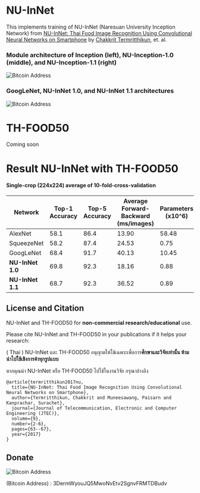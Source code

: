 # NU-InNet

This implements training of NU-InNet (Naresuan University Inception Network) from [NU-InNet: Thai Food Image Recognition Using Convolutional Neural Networks on Smartphone](http://journal.utem.edu.my/index.php/jtec/article/download/2436/1521) by [Chakkrit Termritthikun](https://chakkritte.github.io/cv/), et. al.



### Module architecture of Inception (left), NU-Inception-1.0 (middle), and NU-Inception-1.1 (right)
![Bitcoin Address](https://raw.githubusercontent.com/chakkritte/NU-InNet/master/images/NU.png)

### GoogLeNet, NU-InNet 1.0, and NU-InNet 1.1 architectures
![Bitcoin Address](https://raw.githubusercontent.com/chakkritte/NU-InNet/master/images/NU1.png)


# TH-FOOD50
Coming soon

# Result NU-InNet with TH-FOOD50

#### Single-crop (224x224) average of 10-fold-cross-validation

| Network       | Top-1 Accuracy | Top-5 Accuracy | Average Forward-Backward (ms/images) | Parameters (x10^6) |
| --------      | --------       | --------       | --------                 | --------   |
| AlexNet       | 58.1           | 86.4           | 13.90                     | 58.48       |
| SqueezeNet    | 58.2           | 87.4           | 24.53                     | 0.75       |
| GoogLeNet     | 68.4           | 91.7           | 40.13                     | 10.45       |
| **NU-InNet 1.0**  | 69.8           | 92.3           | 18.16                     | 0.88       |
| **NU-InNet 1.1**  | 68.7           | 92.3           | 36.52                     | 0.89       |


## License and Citation

NU-InNet and TH-FOOD50 for **non-commercial research/educational** use.

Please cite NU-InNet and TH-FOOD50 in your publications if it helps your research:

( Thai ) NU-InNet และ TH-FOOD50 อนุญาตให้ใช้เฉพาะเพื่อการ**ศึกษาและวิจัยเท่านั้น ห้ามนำไปใช้เชิงการค้าทุกรูปแบบ**

หากคุณนำ NU-InNet หรือ TH-FOOD50 ไปใช้ในงานวิจัย กรุณาอ้างอิง 

    @article{termritthikun2017nu,
      title={NU-InNet: Thai Food Image Recognition Using Convolutional Neural Networks on Smartphone},
      author={Termritthikun, Chakkrit and Muneesawang, Paisarn and Kanprachar, Surachet},
      journal={Journal of Telecommunication, Electronic and Computer Engineering (JTEC)},
      volume={9},
      number={2-6},
      pages={63--67},
      year={2017}
    }

## Donate

![Bitcoin Address](https://raw.githubusercontent.com/chakkritte/NU-InNet/master/images/pic.png)

 (Bitcoin Address) : 3DermWyouJQ5MwoNvEtv2SgnvFRMTDBudv
